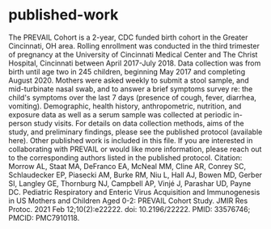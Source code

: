 # published-work
The PREVAIL Cohort is a 2-year, CDC funded birth cohort in the Greater Cincinnati, OH area. Rolling enrollment was conducted in the third trimester of pregnancy at the University of Cincinnati Medical Center and The Christ Hospital, Cincinnati between April 2017-July 2018. Data collection was from birth until age two in 245 children, beginning May 2017 and completing August 2020. Mothers were asked weekly to submit a stool sample, and mid-turbinate nasal swab, and to answer a brief symptoms survey re: the child's symptoms over the last 7 days (presence of cough, fever, diarrhea, vomiting). Demographic, health history, anthropometric, nutrition, and exposure data as well as a serum sample was collected at periodic in-person study visits. 
For details on data collection methods, aims of the study, and preliminary findings, please see the published protocol (available here). Other published work is included in this file. If you are interested in collaborating with PREVAIL or would like more information, please reach out to the corresponding authors listed in the published protocol.
Citation: Morrow AL, Staat MA, DeFranco EA, McNeal MM, Cline AR, Conrey SC, Schlaudecker EP, Piasecki AM, Burke RM, Niu L, Hall AJ, Bowen MD, Gerber SI, Langley GE, Thornburg NJ, Campbell AP, Vinjé J, Parashar UD, Payne DC. Pediatric Respiratory and Enteric Virus Acquisition and Immunogenesis in US Mothers and Children Aged 0-2: PREVAIL Cohort Study. JMIR Res Protoc. 2021 Feb 12;10(2):e22222. doi: 10.2196/22222. PMID: 33576746; PMCID: PMC7910118.

